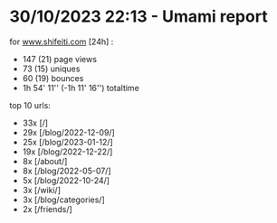 # 30/10/2023 22:13 - Umami report
for www.shifeiti.com [24h] :

 - 147 (21) page views
 - 73 (15) uniques
 - 60 (19) bounces
 - 1h 54' 11'' (-1h 11' 16'') totaltime


top 10 urls:
 - 33x [/]
 - 29x [/blog/2022-12-09/]
 - 25x [/blog/2023-01-12/]
 - 19x [/blog/2022-12-22/]
 - 8x [/about/]
 - 8x [/blog/2022-05-07/]
 - 5x [/blog/2022-10-24/]
 - 3x [/wiki/]
 - 3x [/blog/categories/]
 - 2x [/friends/]



